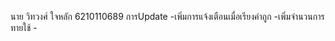 นาย วิทวงศ์ ใจหลัก 6210110689
การUpdate
    -เพิ่มการแจ้งเตือนเมื่อเรียงคำถูก
    -เพิ่มจำนวนการทายใช้
    -